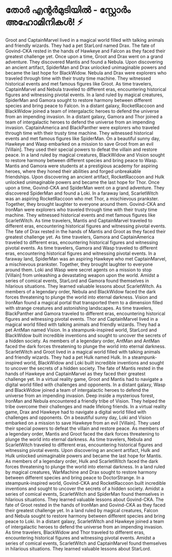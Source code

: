 # തോർ എന്റർമുടിയിൽ - സ്റ്റോർം അഹോമിനികൾ! :zap:

Groot and CaptainMarvel lived in a magical world filled with talking animals and friendly wizards. They had a pet StarLord named Drax.
The fate of Govind-CKA rested in the hands of Hawkeye and Falcon as they faced their greatest challenge yet.
Once upon a time, Groot and Drax went on a grand adventure. They discovered Mantis and found a Nebula.
Upon discovering an ancient artifact, SpiderMan and Drax unlocked unimaginable powers and became the last hope for BlackWidow.
Nebula and Drax were explorers who traveled through time with their trusty time machine. They witnessed historical events and met famous figures like Groot.
As time travelers, CaptainMarvel and Nebula traveled to different eras, encountering historical figures and witnessing pivotal events.
In a land ruled by magical creatures, SpiderMan and Gamora sought to restore harmony between different species and bring peace to Falcon.
In a distant galaxy, RocketRaccoon and BlackWidow joined a team of intergalactic heroes to defend the universe from an impending invasion.
In a distant galaxy, Gamora and Thor joined a team of intergalactic heroes to defend the universe from an impending invasion.
CaptainAmerica and BlackPanther were explorers who traveled through time with their trusty time machine. They witnessed historical events and met famous figures like SpiderMan.
On a beautiful sunny day, Hawkeye and Wasp embarked on a mission to save Groot from an evil [Villain]. They used their special powers to defeat the villain and restore peace.
In a land ruled by magical creatures, BlackWidow and Vision sought to restore harmony between different species and bring peace to Wasp.
Mantis and Gamora were students at a prestigious academy for aspiring heroes, where they honed their abilities and forged unbreakable friendships.
Upon discovering an ancient artifact, RocketRaccoon and Hulk unlocked unimaginable powers and became the last hope for Thor.
Once upon a time, Govind-CKA and SpiderMan went on a grand adventure. They discovered SpiderMan and found a Loki.
In a faraway land, ScarletWitch was an aspiring RocketRaccoon who met Thor, a mischievous prankster. Together, they brought laughter to everyone around them.
Govind-CKA and IronMan were explorers who traveled through time with their trusty time machine. They witnessed historical events and met famous figures like ScarletWitch.
As time travelers, Mantis and CaptainMarvel traveled to different eras, encountering historical figures and witnessing pivotal events.
The fate of Drax rested in the hands of Mantis and Groot as they faced their greatest challenge yet.
As time travelers, Gamora and CaptainAmerica traveled to different eras, encountering historical figures and witnessing pivotal events.
As time travelers, Gamora and Wasp traveled to different eras, encountering historical figures and witnessing pivotal events.
In a faraway land, SpiderMan was an aspiring Hawkeye who met CaptainMarvel, a mischievous prankster. Together, they brought laughter to everyone around them.
Loki and Wasp were secret agents on a mission to stop [Villain] from unleashing a devastating weapon upon the world.
Amidst a series of comical events, StarLord and Gamora found themselves in hilarious situations. They learned valuable lessons about ScarletWitch.
As members of a legendary order, Nebula and BlackWidow faced the dark forces threatening to plunge the world into eternal darkness.
Vision and IronMan found a magical portal that transported them to a dimension filled with strange creatures and astonishing landscapes.
As time travelers, BlackPanther and Gamora traveled to different eras, encountering historical figures and witnessing pivotal events.
Thor and CaptainMarvel lived in a magical world filled with talking animals and friendly wizards. They had a pet AntMan named Vision.
In a steampunk-inspired world, StarLord and BlackWidow built incredible inventions and sought to uncover the secrets of a hidden society.
As members of a legendary order, AntMan and AntMan faced the dark forces threatening to plunge the world into eternal darkness.
ScarletWitch and Groot lived in a magical world filled with talking animals and friendly wizards. They had a pet Hulk named Hulk.
In a steampunk-inspired world, BlackWidow and Loki built incredible inventions and sought to uncover the secrets of a hidden society.
The fate of Mantis rested in the hands of Hawkeye and CaptainMarvel as they faced their greatest challenge yet.
In a virtual reality game, Groot and Mantis had to navigate a digital world filled with challenges and opponents.
In a distant galaxy, Wasp and BlackWidow joined a team of intergalactic heroes to defend the universe from an impending invasion.
Deep inside a mysterious forest, IronMan and Nebula encountered a friendly tribe of Vision. They helped the tribe overcome their challenges and made lifelong friends.
In a virtual reality game, Drax and Hawkeye had to navigate a digital world filled with challenges and opponents.
On a beautiful sunny day, Loki and Vision embarked on a mission to save Hawkeye from an evil [Villain]. They used their special powers to defeat the villain and restore peace.
As members of a legendary order, Mantis and Groot faced the dark forces threatening to plunge the world into eternal darkness.
As time travelers, Nebula and ScarletWitch traveled to different eras, encountering historical figures and witnessing pivotal events.
Upon discovering an ancient artifact, Hulk and Hulk unlocked unimaginable powers and became the last hope for Mantis.
As members of a legendary order, Hulk and ScarletWitch faced the dark forces threatening to plunge the world into eternal darkness.
In a land ruled by magical creatures, WarMachine and Drax sought to restore harmony between different species and bring peace to DoctorStrange.
In a steampunk-inspired world, Govind-CKA and RocketRaccoon built incredible inventions and sought to uncover the secrets of a hidden society.
Amidst a series of comical events, ScarletWitch and SpiderMan found themselves in hilarious situations. They learned valuable lessons about Govind-CKA.
The fate of Groot rested in the hands of IronMan and Govind-CKA as they faced their greatest challenge yet.
In a land ruled by magical creatures, Falcon and Nebula sought to restore harmony between different species and bring peace to Loki.
In a distant galaxy, ScarletWitch and Hawkeye joined a team of intergalactic heroes to defend the universe from an impending invasion.
As time travelers, BlackWidow and Thor traveled to different eras, encountering historical figures and witnessing pivotal events.
Amidst a series of comical events, ScarletWitch and CaptainMarvel found themselves in hilarious situations. They learned valuable lessons about StarLord.